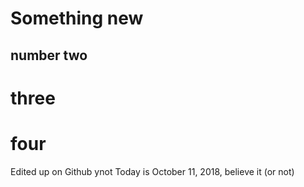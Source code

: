 # Something new
## number two
# three
# four
Edited up on Github ynot
Today is October 11, 2018, believe it (or not)

